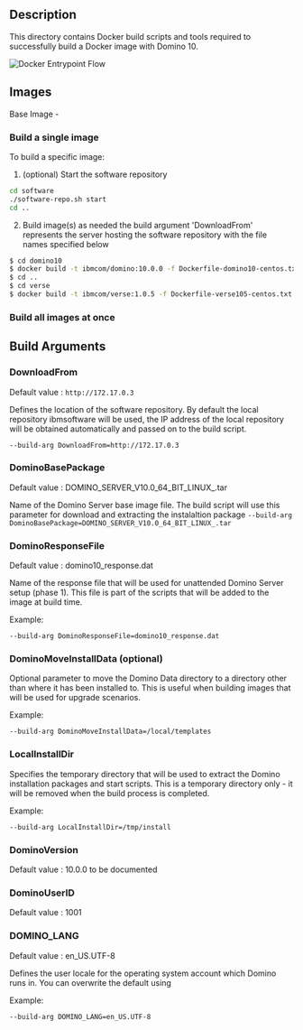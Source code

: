 ## Description

This directory contains Docker build scripts and tools required to successfully build a Docker image with Domino 10. 

![Docker Entrypoint Flow](https://github.com/IBM/domino-docker/raw/master/documentation/images/entrypoint-flow.png "Docker Entrypoint Flow")


## Images

Base Image - 

### Build a single image

To build a specific image:
1. (optional) Start the software repository
```bash
cd software
./software-repo.sh start
cd ..
```

2. Build image(s) as needed
the build argument 'DownloadFrom' represents the server hosting the software repository with the file names specified below
```bash
$ cd domino10
$ docker build -t ibmcom/domino:10.0.0 -f Dockerfile-domino10-centos.txt . --build-arg DownloadFrom=http://yourserver.com:port/directory
$ cd ..
$ cd verse
$ docker build -t ibmcom/verse:1.0.5 -f Dockerfile-verse105-centos.txt . --build-arg downloadfrom=http://yourserver.com:port/directory
```

### Build all images at once


## Build Arguments

### DownloadFrom
Default value : ```http://172.17.0.3```

Defines the location of the software repository. By default the local repository ibmsoftware will be used, the IP address of the local repository will be obtained automatically and passed on to the build script.

```--build-arg DownloadFrom=http://172.17.0.3```

### DominoBasePackage
Default value : DOMINO_SERVER_V10.0_64_BIT_LINUX_.tar

Name of the Domino Server base image file. The build script will use this parameter for download and extracting the instalaltion package
```--build-arg DominoBasePackage=DOMINO_SERVER_V10.0_64_BIT_LINUX_.tar```

### DominoResponseFile

Default value : domino10_response.dat

Name of the response file that will be used for unattended Domino Server setup (phase 1). This file is part of the scripts that will be added to the image at build time. 

Example:

```--build-arg DominoResponseFile=domino10_response.dat```

### DominoMoveInstallData (optional)

Optional parameter to move the Domino Data directory to a directory other than where it has been installed to. This is useful when building images that will be used for upgrade scenarios.

Example:

```--build-arg DominoMoveInstallData=/local/templates```

### LocalInstallDir
Specifies the temporary directory that will be used to extract the Domino installation packages and start scripts. This is a temporary directory only - it will be removed when the build process is completed.

Example:

```--build-arg LocalInstallDir=/tmp/install```

### DominoVersion

Default value : 10.0.0
to be documented

### DominoUserID
Default value : 1001

### DOMINO_LANG

Default value : en_US.UTF-8

Defines the user locale for the operating system account which Domino runs in. You can overwrite the default using

Example:

```--build-arg DOMINO_LANG=en_US.UTF-8```